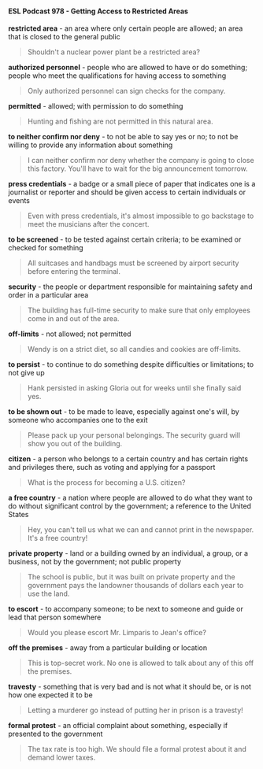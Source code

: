 #### ESL Podcast 978 - Getting Access to Restricted Areas

**restricted area** - an area where only certain people are allowed; an area that is
closed to the general public

> Shouldn't a nuclear power plant be a restricted area?

**authorized personnel** - people who are allowed to have or do something;
people who meet the qualifications for having access to something

> Only authorized personnel can sign checks for the company.

**permitted** - allowed; with permission to do something

> Hunting and fishing are not permitted in this natural area.

**to neither confirm nor deny** - to not be able to say yes or no; to not be willing
to provide any information about something

> I can neither confirm nor deny whether the company is going to close this
factory. You'll have to wait for the big announcement tomorrow.

**press credentials** - a badge or a small piece of paper that indicates one is a
journalist or reporter and should be given access to certain individuals or events

> Even with press credentials, it's almost impossible to go backstage to meet the
musicians after the concert.

**to be screened** - to be tested against certain criteria; to be examined or
checked for something

> All suitcases and handbags must be screened by airport security before
entering the terminal.

**security** - the people or department responsible for maintaining safety and order
in a particular area

> The building has full-time security to make sure that only employees come in
and out of the area.

**off-limits** - not allowed; not permitted

> Wendy is on a strict diet, so all candies and cookies are off-limits.

**to persist** - to continue to do something despite difficulties or limitations; to not
give up

> Hank persisted in asking Gloria out for weeks until she finally said yes.

**to be shown out** - to be made to leave, especially against one's will, by
someone who accompanies one to the exit

> Please pack up your personal belongings. The security guard will show you out
of the building.

**citizen** - a person who belongs to a certain country and has certain rights and
privileges there, such as voting and applying for a passport

> What is the process for becoming a U.S. citizen?

**a free country** - a nation where people are allowed to do what they want to do
without significant control by the government; a reference to the United States

> Hey, you can't tell us what we can and cannot print in the newspaper. It's a free
country!

**private property** - land or a building owned by an individual, a group, or a
business, not by the government; not public property

> The school is public, but it was built on private property and the government
pays the landowner thousands of dollars each year to use the land.

**to escort** - to accompany someone; to be next to someone and guide or lead
that person somewhere

> Would you please escort Mr. Limparis to Jean's office?

**off the premises** - away from a particular building or location

> This is top-secret work. No one is allowed to talk about any of this off the
premises.

**travesty** - something that is very bad and is not what it should be, or is not how
one expected it to be

> Letting a murderer go instead of putting her in prison is a travesty!

**formal protest** - an official complaint about something, especially if presented to
the government

> The tax rate is too high. We should file a formal protest about it and demand
lower taxes.

